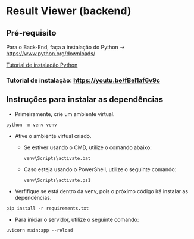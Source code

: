 # Result Viewer (backend)


## Pré-requisito
Para o Back-End, faça a instalação do Python → https://www.python.org/downloads/

[Tutorial de instalação Python](https://python.org.br/instalacao-windows/)

### Tutorial de instalação: https://youtu.be/fBel1af6v9c

## Instruções para instalar as dependências

+ Primeiramente, crie um ambiente virtual.
```
python -m venv venv
```

+ Ative o ambiente virtual criado.
  + Se estiver usando o CMD, utilize o comando abaixo:
    ```
    venv\Scripts\activate.bat
    ```
    
  + Caso esteja usando o PowerShell, utilize o seguinte comando:
    ```
    venv\Scripts\activate.ps1
    ```

+ Verfifique se está dentro da venv, pois o próximo código irá instalar as dependências.
```
pip install -r requirements.txt
```

+ Para iniciar o servidor, utilize o seguinte comando:
```
uvicorn main:app --reload
```
